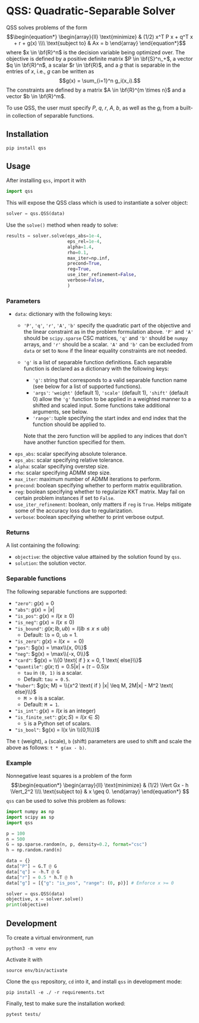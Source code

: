 # QSS: Quadratic-Separable Solver
QSS solves problems of the form 
$$\begin{equation*} \begin{array}{ll} \text{minimize} & (1/2) x^T P x + q^T x + r + g(x) \\\\ \text{subject to} & Ax = b \end{array} \end{equation*}$$
where $x \in \bf{R}^n$ is the decision variable being optimized over. The
objective is defined by a positive definite matrix $P \in \bf{S}^n_+$, a vector
$q \in \bf{R}^n$, a scalar $r \in \bf{R}$, and a $g$ that is separable in the
entries of $x$, i.e., $g$ can be written as 
$$g(x) = \sum_{i=1}^n g_i(x_i).$$
The constraints are defined by a matrix $A \in \bf{R}^{m \times n}$ and a vector
$b \in \bf{R}^m$. 

To use QSS, the user must specify $P$, $q$, $r$, $A$, $b$, as well as the $g_i$ from a built-in collection of separable functions. 

## Installation
```
pip install qss
```

## Usage
After installing `qss`, import it with
```python
import qss
```
This will expose the QSS class which is used to instantiate a solver object:
```python
solver = qss.QSS(data)
```
Use the `solve()` method when ready to solve:
```python
results = solver.solve(eps_abs=1e-4,
                       eps_rel=1e-4,
                       alpha=1.4,
                       rho=0.1,
                       max_iter=np.inf,
                       precond=True,
                       reg=True,
                       use_iter_refinement=False,
                       verbose=False,
                       )
```

### Parameters
- `data`: dictionary with the following keys:
    - `'P'`, `'q'`, `'r'`, `'A'`, `'b'` specify the quadratic part of the objective and the linear constraint as in the problem formulation above. `'P'` and `'A'` should be `scipy.sparse` CSC matrices, `'q'` and `'b'` should be `numpy` arrays,  and `'r'` should be a scalar. `'A'` and `'b'` can be excluded from `data` or set to `None` if the linear equality constraints are not needed. 
    - `'g'` is a list of separable function definitions. Each separable function is declared as a dictionary with the following keys:
        - `'g'`: string that corresponds to a valid separable function name (see below for a list of supported functions).
        - `'args'`: `'weight'` (default 1), `'scale'` (default 1), `'shift'` (default 0) allow the `'g'` function to be applied in a weighted manner to a shifted and scaled input. Some functions take additional arguments, see below. 
        - `'range'`: tuple specifying the start index and end index that the function should be applied to.
    
        Note that the zero function will be applied to any indices that don't have another function specified for them.
- `eps_abs`: scalar specifying absolute tolerance.
- `eps_abs`: scalar specifying relative tolerance.
- `alpha`: scalar specifying overstep size.
- `rho`: scalar specifying ADMM step size.
- `max_iter`: maximum number of ADMM iterations to perform.
- `precond`: boolean specifying whether to perform matrix equilibration.
- `reg`: boolean specifying whether to regularize KKT matrix. May fail on certain problem instances if set to `False`.
- `use_iter_refinement`: boolean, only matters if `reg` is `True`. Helps mitigate some of the accuracy loss due to regularization. 
- `verbose`: boolean specifying whether to print verbose output.

### Returns
A list containing the following:
- `objective`: the objective value attained by the solution found by `qss`. 
- `solution`: the solution vector.

### Separable functions
The following separable functions are supported: 
- `"zero"`: $g(x) = 0$
- `"abs"`: $g(x) = |x|$
- `"is_pos"`: $g(x) = I(x \geq 0)$
- `"is_neg"`: $g(x) = I(x \leq 0)$
- `"is_bound"`: $g(x; lb, ub) = I(lb \leq x \leq ub)$
    - Default: `lb` = 0, `ub` = 1.
- `"is_zero"`: $g(x) = I(x == 0)$
- `"pos"`: $g(x) = \max\\{x, 0\\}$
- `"neg"`: $g(x) = \max\\{-x, 0\\}$
- `"card"`: $g(x) = \\{0 \text{ if } x = 0, 1 \text{ else}\\}$
- `"quantile"`: $g(x; \tau) = 0.5 |x| + (\tau - 0.5) x$ 
    - `tau` in `(0, 1)` is a scalar.
    - Default: `tau = 0.5`.
- `"huber"`: $g(x; M) = \\{x^2 \text{ if } |x| \leq M, 2M|x| - M^2 \text{ else}\\}$
    - `M > 0` is a scalar.
    - Default: `M = 1`. 
- `"is_int"`: $g(x) = I(x \text{ is an integer})$
- `"is_finite_set"`: $g(x; S) = I(x \in S)$
    - `S` is a Python set of scalars.
- `"is_bool"`: $g(x) = I(x \in \\{0,1\\})$

The `t` (weight), `a` (scale), `b` (shift) parameters are used to shift and scale the above as follows: `t * g(ax - b)`.

### Example
Nonnegative least squares is a problem of the form
$$\begin{equation*} \begin{array}{ll} \text{minimize} & (1/2) \Vert Gx - h \Vert_2^2 \\\\ \text{subject to} & x \geq 0. \end{array} \end{equation*} $$
`qss` can be used to solve this problem as follows:
```python
import numpy as np
import scipy as sp
import qss

p = 100
n = 500
G = sp.sparse.random(n, p, density=0.2, format="csc")
h = np.random.rand(n)

data = {}
data["P"] = G.T @ G
data["q"] = -h.T @ G
data["r"] = 0.5 * h.T @ h
data["g"] = [{"g": "is_pos", "range": (0, p)}] # Enforce x >= 0

solver = qss.QSS(data)
objective, x = solver.solve()
print(objective)
```

## Development
To create a virtual environment, run
```
python3 -m venv env
```
Activate it with 
```
source env/bin/activate
```
Clone the `qss` repository, `cd` into it, and install `qss` in development mode:
```
pip install -e ./ -r requirements.txt
```
Finally, test to make sure the installation worked:
```
pytest tests/
```
